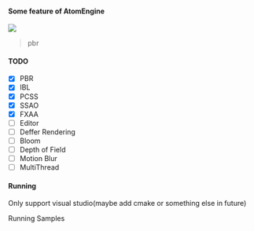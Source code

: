 #### Some feature of AtomEngine

![](https://github.com/biigHandsomeGuy/AtomEngine/tree/master/screenshot/pbr.png)
> pbr


#### TODO
- [x] PBR
- [x] IBL
- [x] PCSS
- [x] SSAO
- [x] FXAA 
- [ ] Editor
- [ ] Deffer Rendering
- [ ] Bloom
- [ ] Depth of Field
- [ ] Motion Blur
- [ ] MultiThread

#### Running

Only support visual studio(maybe add cmake or something else in future)

Running Samples 

